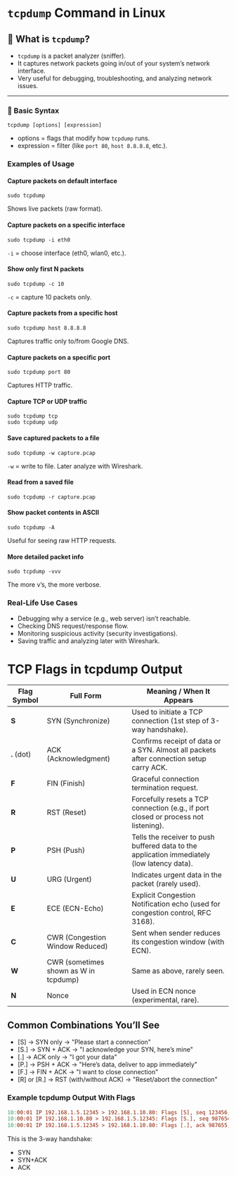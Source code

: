 # `tcpdump` Command in Linux

## 🔹 What is `tcpdump`?
- `tcpdump` is a packet analyzer (sniffer).
- It captures network packets going in/out of your system’s network interface.
- Very useful for debugging, troubleshooting, and analyzing network issues.

---
### 🔹 Basic Syntax
```
tcpdump [options] [expression]
```
- options = flags that modify how `tcpdump` runs.
- expression = filter (like `port 80`, `host 8.8.8.8`, etc.).


### Examples of Usage
#### Capture packets on default interface
```
sudo tcpdump
```
Shows live packets (raw format).
#### Capture packets on a specific interface
```
sudo tcpdump -i eth0
```
`-i` = choose interface (eth0, wlan0, etc.).

#### Show only first N packets
```
sudo tcpdump -c 10
```
`-c` = capture 10 packets only.

#### Capture packets from a specific host
```
sudo tcpdump host 8.8.8.8
```
Captures traffic only to/from Google DNS.

#### Capture packets on a specific port
```
sudo tcpdump port 80
```
Captures HTTP traffic.
#### Capture TCP or UDP traffic
```
sudo tcpdump tcp
sudo tcpdump udp
```
#### Save captured packets to a file
```
sudo tcpdump -w capture.pcap
```
`-w` = write to file.
Later analyze with Wireshark.
#### Read from a saved file
```
sudo tcpdump -r capture.pcap
```
#### Show packet contents in ASCII
```
sudo tcpdump -A
```
Useful for seeing raw HTTP requests.
#### More detailed packet info
```
sudo tcpdump -vvv
```
The more v’s, the more verbose.
### Real-Life Use Cases
- Debugging why a service (e.g., web server) isn’t reachable.
- Checking DNS request/response flow.
- Monitoring suspicious activity (security investigations).
- Saving traffic and analyzing later with Wireshark.

# TCP Flags in tcpdump Output
| Flag Symbol | Full Form                             | Meaning / When It Appears                                                                   |
| ----------- | ------------------------------------- | ------------------------------------------------------------------------------------------- |
| **S**       | SYN (Synchronize)                     | Used to initiate a TCP connection (1st step of 3-way handshake).                            |
| **.** (dot) | ACK (Acknowledgment)                  | Confirms receipt of data or a SYN. Almost all packets after connection setup carry ACK.     |
| **F**       | FIN (Finish)                          | Graceful connection termination request.                                                    |
| **R**       | RST (Reset)                           | Forcefully resets a TCP connection (e.g., if port closed or process not listening).         |
| **P**       | PSH (Push)                            | Tells the receiver to push buffered data to the application immediately (low latency data). |
| **U**       | URG (Urgent)                          | Indicates urgent data in the packet (rarely used).                                          |
| **E**       | ECE (ECN-Echo)                        | Explicit Congestion Notification echo (used for congestion control, RFC 3168).              |
| **C**       | CWR (Congestion Window Reduced)       | Sent when sender reduces its congestion window (with ECN).                                  |
| **W**       | CWR (sometimes shown as W in tcpdump) | Same as above, rarely seen.                                                                 |
| **N**       | Nonce                                 | Used in ECN nonce (experimental, rare).                                                     |

## Common Combinations You’ll See
- [S] → SYN only → "Please start a connection"
- [S.] → SYN + ACK → "I acknowledge your SYN, here’s mine"
- [.] → ACK only → "I got your data"
- [P.] → PSH + ACK → "Here’s data, deliver to app immediately"
- [F.] → FIN + ACK → "I want to close connection"
- [R] or [R.] → RST (with/without ACK) → "Reset/abort the connection"

### Example tcpdump Output With Flags
```makefile
10:00:01 IP 192.168.1.5.12345 > 192.168.1.10.80: Flags [S], seq 123456, win 65535, length 0
10:00:01 IP 192.168.1.10.80 > 192.168.1.5.12345: Flags [S.], seq 987654, ack 123457, win 65535, length 0
10:00:01 IP 192.168.1.5.12345 > 192.168.1.10.80: Flags [.], ack 987655, win 65535, length 0
```
This is the 3-way handshake:
- SYN
- SYN+ACK
- ACK
